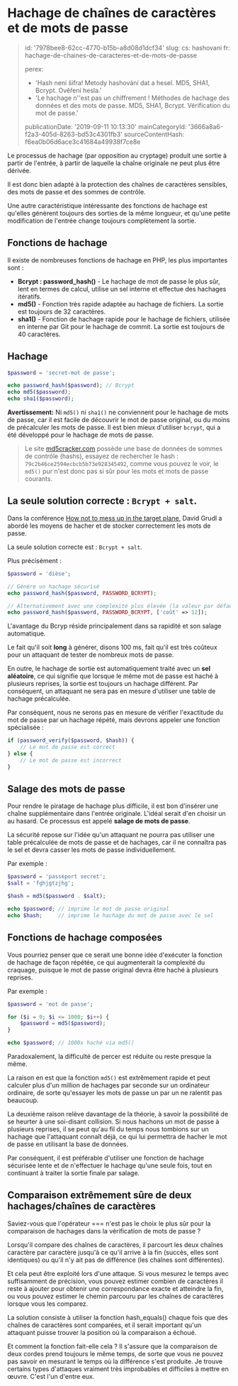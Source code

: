 Hachage de chaînes de caractères et de mots de passe
====================================================

> id: '7978bee8-62cc-4770-b15b-a8d08d1dcf34'
> slug:
> 	cs: hashovani
> 	fr: hachage-de-chaines-de-caracteres-et-de-mots-de-passe
> 
> perex:
> 	- 'Hash není šifra! Metody hashování dat a hesel. MD5, SHA1, Bcrypt. Ověření hesla.'
> 	- 'Le hachage n''est pas un chiffrement ! Méthodes de hachage des données et des mots de passe. MD5, SHA1, Bcrypt. Vérification du mot de passe.'
> 
> publicationDate: '2019-09-11 10:13:30'
> mainCategoryId: '3666a8a6-f2a3-405d-8263-bd53c4301fb3'
> sourceContentHash: f6ea0b06d6ace3c41684a49938f7ce8e

Le processus de hachage (par opposition au cryptage) produit une sortie à partir de l'entrée, à partir de laquelle la chaîne originale ne peut plus être dérivée.

Il est donc bien adapté à la protection des chaînes de caractères sensibles, des mots de passe et des sommes de contrôle.

Une autre caractéristique intéressante des fonctions de hachage est qu'elles génèrent toujours des sorties de la même longueur, et qu'une petite modification de l'entrée change toujours complètement la sortie.

Fonctions de hachage
----------------

Il existe de nombreuses fonctions de hachage en PHP, les plus importantes sont :

- **Bcrypt : password_hash()** - Le hachage de mot de passe le plus sûr, lent en termes de calcul, utilise un sel interne et effectue des hachages itératifs.
- **md5()** - Fonction très rapide adaptée au hachage de fichiers. La sortie est toujours de 32 caractères.
- **sha1()** - Fonction de hachage rapide pour le hachage de fichiers, utilisée en interne par Git pour le hachage de commit. La sortie est toujours de 40 caractères.

Hachage
-----------

```php
$password = 'secret-mot de passe';

echo password_hash($password); // Bcrypt
echo md5($password);
echo sha1($password);
```

**Avertissement:** Ni `md5()` ni `sha1()` ne conviennent pour le hachage de mots de passe, car il est facile de découvrir le mot de passe original, ou du moins de précalculer les mots de passe. Il est bien mieux d'utiliser `bcrypt`, qui a été développé pour le hachage de mots de passe.
>
> Le site <a href="https://www.md5cracker.com/">md5cracker.com</a> possède une base de données de sommes de contrôle (hashs), essayez de rechercher le hash : `79c2b46ce2594ecbcb5b73e928345492`, comme vous pouvez le voir, le `md5()` pur n'est donc pas si sûr pour les mots et mots de passe courants.

La seule solution correcte : `Bcrypt + salt`.
--------------------------------------

Dans la conférence <a href="https://www.youtube.com/watch?v=F58_A5TM-Sc">How not to mess up in the target plane</a>, David Grudl a abordé les moyens de hacher et de stocker correctement les mots de passe.

La seule solution correcte est : `Bcrypt + salt`.

Plus précisément :

```php
$password = 'dièse';

// Génère un hachage sécurisé
echo password_hash($password, PASSWORD_BCRYPT);

// Alternativement avec une complexité plus élevée (la valeur par défaut est 10) :
echo password_hash($password, PASSWORD_BCRYPT, ['coût' => 12]);
```

L'avantage du Bcryp réside principalement dans sa rapidité et son salage automatique.

Le fait qu'il soit **long** à générer, disons 100 ms, fait qu'il est très coûteux pour un attaquant de tester de nombreux mots de passe.

En outre, le hachage de sortie est automatiquement traité avec un **sel aléatoire**, ce qui signifie que lorsque le même mot de passe est haché à plusieurs reprises, la sortie est toujours un hachage différent. Par conséquent, un attaquant ne sera pas en mesure d'utiliser une table de hachage précalculée.

Par conséquent, nous ne serons pas en mesure de vérifier l'exactitude du mot de passe par un hachage répété, mais devrons appeler une fonction spécialisée :

```php
if (password_verify($password, $hash)) {
    // Le mot de passe est correct
} else {
    // Le mot de passe est incorrect
}
```

Salage des mots de passe
------------

Pour rendre le piratage de hachage plus difficile, il est bon d'insérer une chaîne supplémentaire dans l'entrée originale. L'idéal serait d'en choisir un au hasard. Ce processus est appelé **salage de mots de passe**.

La sécurité repose sur l'idée qu'un attaquant ne pourra pas utiliser une table précalculée de mots de passe et de hachages, car il ne connaîtra pas le sel et devra casser les mots de passe individuellement.

Par exemple :

```php
$password = 'passeport secret';
$salt = 'fghjgtzjhg';

$hash = md5($password . $salt);

echo $password; // imprime le mot de passe original
echo $hash;     // imprime le hachage du mot de passe avec le sel
```

Fonctions de hachage composées
------------------------

Vous pourriez penser que ce serait une bonne idée d'exécuter la fonction de hachage de façon répétée, ce qui augmenterait la complexité du craquage, puisque le mot de passe original devra être haché à plusieurs reprises.

Par exemple :

```php
$password = 'mot de passe';

for ($i = 0; $i <= 1000; $i++) {
    $password = md5($password);
}

echo $password; // 1000x haché via md5()
```

Paradoxalement, la difficulté de percer est réduite ou reste presque la même.

La raison en est que la fonction `md5()` est extrêmement rapide et peut calculer plus d'un million de hachages par seconde sur un ordinateur ordinaire, de sorte qu'essayer les mots de passe un par un ne ralentit pas beaucoup.

La deuxième raison relève davantage de la théorie, à savoir la possibilité de se heurter à une soi-disant collision. Si nous hachons un mot de passe à plusieurs reprises, il se peut qu'au fil du temps nous tombions sur un hachage que l'attaquant connaît déjà, ce qui lui permettra de hacher le mot de passe en utilisant la base de données.

Par conséquent, il est préférable d'utiliser une fonction de hachage sécurisée lente et de n'effectuer le hachage qu'une seule fois, tout en continuant à traiter la sortie finale par salage.

Comparaison extrêmement sûre de deux hachages/chaînes de caractères
---------------------------------------------------

Saviez-vous que l'opérateur === n'est pas le choix le plus sûr pour la comparaison de hachages dans la vérification de mots de passe ?

Lorsqu'il compare des chaînes de caractères, il parcourt les deux chaînes caractère par caractère jusqu'à ce qu'il arrive à la fin (succès, elles sont identiques) ou qu'il n'y ait pas de différence (les chaînes sont différentes).

Et cela peut être exploité lors d'une attaque. Si vous mesurez le temps avec suffisamment de précision, vous pouvez estimer combien de caractères il reste à ajouter pour obtenir une correspondance exacte et atteindre la fin, ou vous pouvez estimer le chemin parcouru par les chaînes de caractères lorsque vous les comparez.

La solution consiste à utiliser la fonction hash_equals() chaque fois que des chaînes de caractères sont comparées, et il serait important qu'un attaquant puisse trouver la position où la comparaison a échoué.

Et comment la fonction fait-elle cela ? Il s'assure que la comparaison de deux cordes prend toujours le même temps, de sorte que vous ne pouvez pas savoir en mesurant le temps où la différence s'est produite. Je trouve certains types d'attaques vraiment très improbables et difficiles à mettre en œuvre. C'est l'un d'entre eux.

